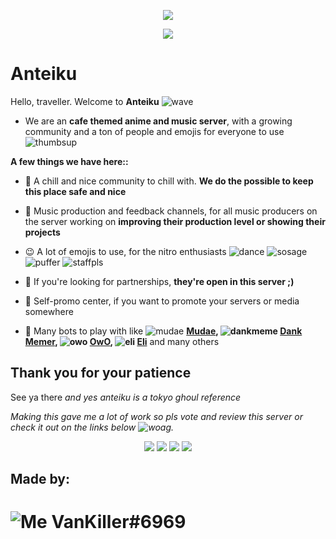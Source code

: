 <p align="center">
<img src="https://cdn.discordapp.com/attachments/776784898962227202/834429958218317854/ezgif-3-f21442becb00.gif"

</p>

<p align="center">
<a href="https://discord.gg/ztzYGsg9Cj" alt="Join Discord">
        <img src="https://cdn.discordapp.com/attachments/811321357270253631/834410490679525386/test.png" /></a>
</p>

# **Anteiku**
Hello, traveller. Welcome to **Anteiku** ![wave](https://cdn.discordapp.com/emojis/804883428503060520.gif?size=16)

* We are an **cafe themed anime and music server**, with a growing community and a ton of people and emojis for everyone to use ![thumbsup](https://cdn.discordapp.com/emojis/665047614831460362.gif?size=16)

**A few things we have here::**

* 🌹  A chill and nice community to chill with. **We do the possible to keep this place safe and nice**

* 🎹 Music production and feedback channels, for all music producers on the server working on **improving their production level or showing their projects**

* 😉 A lot of emojis to use, for the nitro enthusiasts ![dance](https://cdn.discordapp.com/emojis/805871169600618517.gif?size=16) ![sosage](https://cdn.discordapp.com/emojis/777681291474763788.gif?size=16) ![puffer](https://cdn.discordapp.com/emojis/832789115295629392.gif?size=16) ![staffpls](https://cdn.discordapp.com/emojis/832767156381941770.gif?size=16)

* 🌙 If you're looking for partnerships, **they're open in this server ;)**

* 📢 Self-promo center, if you want to promote your servers or media somewhere

* 💮 Many bots to play with like ![mudae](https://cdn.discordapp.com/emojis/834401111397236766.png?size=16) **[Mudae](https://top.gg/bot/432610292342587392), ![dankmeme](https://cdn.discordapp.com/emojis/834400452849303572.png?size=16) [Dank Memer](https://top.gg/bot/memes), ![owo](https://cdn.discordapp.com/emojis/834401112547262485.png?size=16) [OwO](https://top.gg/bot/owo), ![eli](https://cdn.discordapp.com/emojis/834401111855202335.png?size=16) [Eli](https://top.gg/bot/649604306596528138)** and many others

## Thank you for your patience
See ya there *and yes anteiku is a tokyo ghoul reference*

*Making this gave me a lot of work so pls vote and review this server or check it out on the links below ![woag](https://cdn.discordapp.com/emojis/586408586385817629.png?size=16).*
<p align="center">
<a href="https://top.gg/servers/777676528728670239" alt="top.gg">
        <img src="https://cdn.discordapp.com/emojis/828273450434560020.png?size=32" /></a>
<a href="https://disboard.org/server/777676528728670239" alt="Disboard">
        <img src="https://cdn.discordapp.com/emojis/828275491366502460.png?size=32" /></a>
<a href="https://discord.me/anteiku" alt="Discord.Me">
        <img src="https://cdn.discordapp.com/emojis/828275491256533040.png?size=32" /></a>
<a href="https://discordservers.com/server/777676528728670239" alt="Discord Servers">
        <img src="https://cdn.discordapp.com/emojis/831497676645859389.png?size=32" /></a>
</p>

## Made by:
# ![Me](https://cdn.discordapp.com/attachments/776785391390294025/834418365077389333/resize.png) **VanKiller#6969**
